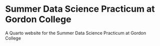 # Summer Data Science Practicum at Gordon College
A Quarto website for the Summer Data Science Practicum at Gordon College
